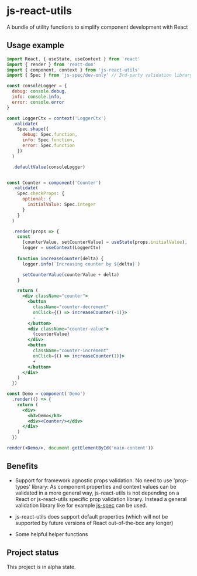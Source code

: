 # js-react-utils
A bundle of utility functions to simplify component development with React

## Usage example

```jsx
import React, { useState, useContext } from 'react'
import { render } from 'react-dom'
import { component, context } from 'js-react-utils'
import { Spec } from 'js-spec/dev-only' // 3rd-party validation library

const consoleLogger = {
  debug: console.debug,
  info: console.info,
  error: console.error
}

const LoggerCtx = context('LoggerCtx')
  .validate(
    Spec.shape({
      debug: Spec.function,
      info: Spec.function,
      error: Spec.function
    })
  )

  .defaultValue(consoleLogger)


const Counter = component('Counter')
  .validate(
    Spec.checkProps: {
      optional: {
        initialValue: Spec.integer
      }
    }
  )

  .render(props => {
    const
      [counterValue, setCounterValue] = useState(props.initialValue),
      logger = useContext(LoggerCtx)
  
    function increaseCounter(delta) {
      logger.info(`Increasing counter by ${delta}`)

      setCounterValue(counterValue + delta)
    }

    return (
      <div className="counter">
        <button
          className="counter-decrement"
          onClick={() => increaseCounter(-1)}>
          -
        </button>
        <div className="counter-value">
          {counterValue}
        </div>
        <button
          className="counter-increment"
          onClick={() => increaseCounter(1)}>
          +
        </button>
      </div>
    )
  })

const Demo = component('Demo')
  .render(() => {
    return (
      <div>
        <h3>Demo</h3>
        <div><Counter/></div>
      </div>
    )
  })

render(<Demo/>, document.getElementById('main-content'))
```

## Benefits

- Support for framework agnostic props validation.
  No need to use 'prop-types' library: As component properties and context values
  can be validated in a more general way, js-react-utils is not depending on a
  React or js-react-utils specific prop validation library.
  Instead a general validation library like for example
  [js-spec](https://github.com/js-works/js-spec) can be used.

- js-react-utils does support default properties (which will not be supported
  by future versions of React out-of-the-box any longer)

- Some helpful helper functions

## Project status

This project is in alpha state.
